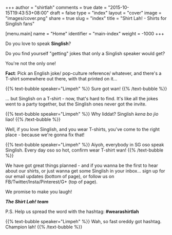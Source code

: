 +++
author = "shirtlah"
comments = true
date = "2015-10-15T19:43:53+08:00"
draft = false
type = "index"
layout = "cover"
image = "images/cover.png"
share = true
slug = "index"
title = "Shirt Lah! - Shirts for Singlish fans"

[menu.main]
  name = "Home"
  identifier = "main-index"
  weight = -1000
+++

Do you love to speak **Singlish**?

Do you find yourself "getting" jokes that only a Singlish speaker would get?

You're not the only one!

**Fact**: Pick an English joke/ pop-culture reference/ whatever,
and there's a T-shirt somewhere out there, with that printed on it...

{{% text-bubble speaker="Limpeh" %}}
Sure got wan!
{{% /text-bubble %}}

... but Singlish on a T-shirt - now, that's hard to find.
It's like all the jokes went to a party together,
but the Singlish ones never got the invite.

{{% text-bubble speaker="Limpeh" %}}
Why liddat? Singlish *kena bo jio* liao!
{{% /text-bubble %}}

Well, if you love Singlish,
and you wear T-shirts,
you've come to the right place -
because we're gonna fix that!

{{% text-bubble speaker="Limpeh" %}}
Aiyoh, everybody in SG oso speak Singlish.
Every day oso so hot, confirm wear T-shirt wan!
{{% /text-bubble %}}

We have got great things planned -
and if you wanna be the first to hear about our shirts,
or just wanna get some Singlish in your inbox...
sign up for our email updates (bottom of page),
or follow us on FB/Twitter/Insta/Pinterest/G+ (top of page).

We promise to make you laugh!

***The Shirt Lah! team***

P.S. Help us spread the word with the hashtag: **#wearashirtlah**

{{% text-bubble speaker="Limpeh" %}}
Wah, so fast oreddy got hashtag.
Champion lah!
{{% /text-bubble %}}
